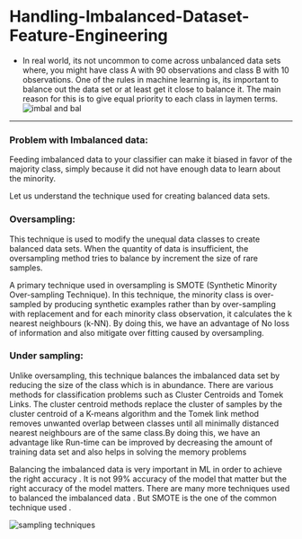 # Handling-Imbalanced-Dataset-Feature-Engineering

* In real world, its not uncommon to come across unbalanced data sets where, you might have class A with 90 observations
and class B with 10 observations. One of the rules in machine learning is, its important to balance out the data set or
at least get it close to balance it. The main reason for this is to give equal priority to each class in laymen terms.<br>
![imbal and bal](https://user-images.githubusercontent.com/64833579/129843210-f4b585c4-92ff-49dc-be13-8ddb93f20680.png)

<hr>

### Problem with Imbalanced data:

Feeding imbalanced data to your classifier can make it biased in favor of the majority class, simply because it did not have enough data to learn about the minority.

Let us understand the technique used for creating balanced data sets.

### Oversampling:

This technique is used to modify the unequal data classes to create balanced data sets. When the quantity of data is insufficient, the oversampling method tries to balance by increment the size of rare samples.

A primary technique used in oversampling is SMOTE (Synthetic Minority Over-sampling Technique). In this technique, the minority class is over-sampled by producing synthetic examples rather than by over-sampling with replacement and for each minority class observation, it calculates the k nearest neighbours (k-NN). By doing this, we have an advantage of No loss of information and also mitigate over fitting caused by oversampling.

### Under sampling:

Unlike oversampling, this technique balances the imbalanced data set by reducing the size of the class which is in abundance. There are various methods for classification problems such as Cluster Centroids and Tomek Links. The cluster centroid methods replace the cluster of samples by the cluster centroid of a K-means algorithm and the Tomek link method removes unwanted overlap between classes until all minimally distanced nearest neighbours are of the same class.By doing this, we have an advantage like Run-time can be improved by decreasing the amount of training data set and also helps in solving the memory problems

Balancing the imbalanced data is very important in ML in order to achieve the right accuracy . It is not 99% accuracy of the model that matter but the right accuracy of the model matters. There are many more techniques used to balanced the imbalanced data . But SMOTE is the one of the common technique used .


![sampling techniques](https://user-images.githubusercontent.com/64833579/129844250-e3ac6562-504b-4567-aaec-ccf07feecc04.jpg)

